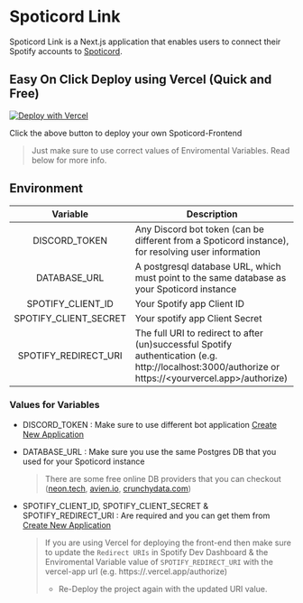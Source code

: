 # Spoticord Link

Spoticord Link is a Next.js application that enables users to connect their Spotify accounts to [Spoticord](https://github.com/SpoticordMusic/spoticord).

## Easy On Click Deploy using Vercel (Quick and Free)

[![Deploy with Vercel](https://vercel.com/button)](https://vercel.com/new/clone?repository-url=https%3A%2F%2Fgithub.com%2FSpoticordMusic%2Fspoticord-link&env=DISCORD_TOKEN,DATABASE_URL,SPOTIFY_CLIENT_ID,SPOTIFY_CLIENT_SECRET,SPOTIFY_REDIRECT_URI&envDescription=All%20the%20Enviromental%20Variables%20are%20required%20for%20this%20to%20run.%20You%20can%20read%20the%20README.md%20file%20for%20more%20info%20about%20&envLink=https%3A%2F%2Fgithub.com%2FSpoticordMusic%2Fspoticord-link&project-name=spoticord-frontend&repository-name=spoticord-frontend-vercel)

Click the above button to deploy your own Spoticord-Frontend

> Just make sure to use correct values of Enviromental Variables. Read below for more info.

## Environment

| Variable | Description |
| :---: | --- |
| DISCORD_TOKEN | Any Discord bot token (can be different from a Spoticord instance), for resolving user information |
| DATABASE_URL | A postgresql database URL, which must point to the same database as your Spoticord instance |
| SPOTIFY_CLIENT_ID | Your Spotify app Client ID |
| SPOTIFY_CLIENT_SECRET | Your spotify app Client Secret |
| SPOTIFY_REDIRECT_URI | The full URI to redirect to after (un)successful Spotify authentication (e.g. http://localhost:3000/authorize or https://&lt;yourvercel.app&gt;/authorize) |

### Values for Variables

- DISCORD_TOKEN : Make sure to use different bot application [Create New Application](https://discord.com/developers/applications/ "Discord Dev Portal")
    
- DATABASE_URL : Make sure you use the same Postgres DB that you used for your Spoticord instance
    
    > There are some free online DB providers that you can checkout ([neon.tech](https://neon.tech), [avien.io](https://aiven.io/), [crunchydata.com](https://www.crunchydata.com/))
    
- SPOTIFY_CLIENT_ID, SPOTIFY_CLIENT_SECRET & SPOTIFY_REDIRECT_URI : Are required and you can get them from [Create New Application](https://developer.spotify.com/dashboard)

  > If you are using Vercel for deploying the front-end then make sure to update the `Redirect URIs` in Spotify Dev Dashboard & the Enviromental Variable value of `SPOTIFY_REDIRECT_URI` with the vercel-app url (e.g. https://<xyz>.vercel.app/authorize)
  > - Re-Deploy the project again with the updated URI value.


